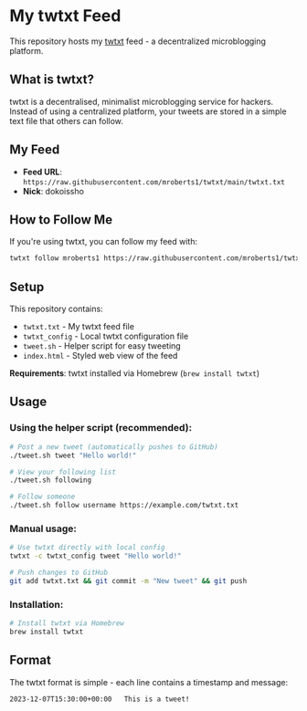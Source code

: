 # My twtxt Feed

This repository hosts my [twtxt](https://github.com/buckket/twtxt) feed - a decentralized microblogging platform.

## What is twtxt?

twtxt is a decentralised, minimalist microblogging service for hackers. Instead of using a centralized platform, your tweets are stored in a simple text file that others can follow.

## My Feed

- **Feed URL**: `https://raw.githubusercontent.com/mroberts1/twtxt/main/twtxt.txt`
- **Nick**: dokoissho

## How to Follow Me

If you're using twtxt, you can follow my feed with:

```bash
twtxt follow mroberts1 https://raw.githubusercontent.com/mroberts1/twtxt/main/twtxt.txt
```

## Setup

This repository contains:
- `twtxt.txt` - My twtxt feed file
- `twtxt_config` - Local twtxt configuration file
- `tweet.sh` - Helper script for easy tweeting
- `index.html` - Styled web view of the feed

**Requirements**: twtxt installed via Homebrew (`brew install twtxt`)

## Usage

### Using the helper script (recommended):
```bash
# Post a new tweet (automatically pushes to GitHub)
./tweet.sh tweet "Hello world!"

# View your following list
./tweet.sh following

# Follow someone
./tweet.sh follow username https://example.com/twtxt.txt
```

### Manual usage:
```bash
# Use twtxt directly with local config
twtxt -c twtxt_config tweet "Hello world!"

# Push changes to GitHub
git add twtxt.txt && git commit -m "New tweet" && git push
```

### Installation:
```bash
# Install twtxt via Homebrew
brew install twtxt
```

## Format

The twtxt format is simple - each line contains a timestamp and message:
```
2023-12-07T15:30:00+00:00	This is a tweet!
```